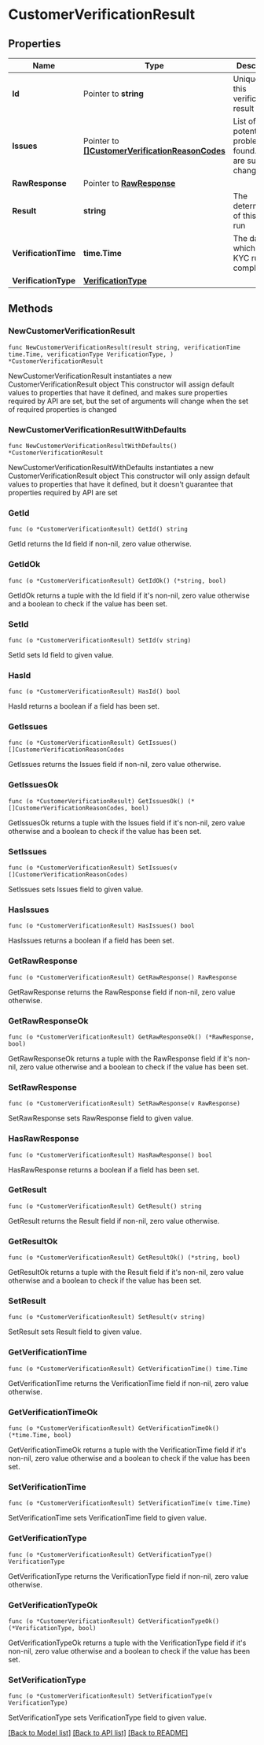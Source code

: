 # CustomerVerificationResult

## Properties

Name | Type | Description | Notes
------------ | ------------- | ------------- | -------------
**Id** | Pointer to **string** | Unique ID for this verification result | [optional] 
**Issues** | Pointer to [**[]CustomerVerificationReasonCodes**](CustomerVerificationReasonCodes.md) | List of potential problems found. These are subject to change.  | [optional] 
**RawResponse** | Pointer to [**RawResponse**](RawResponse.md) |  | [optional] 
**Result** | **string** | The determination of this KYC run | 
**VerificationTime** | **time.Time** | The date on which the KYC run was completed | 
**VerificationType** | [**VerificationType**](VerificationType.md) |  | 

## Methods

### NewCustomerVerificationResult

`func NewCustomerVerificationResult(result string, verificationTime time.Time, verificationType VerificationType, ) *CustomerVerificationResult`

NewCustomerVerificationResult instantiates a new CustomerVerificationResult object
This constructor will assign default values to properties that have it defined,
and makes sure properties required by API are set, but the set of arguments
will change when the set of required properties is changed

### NewCustomerVerificationResultWithDefaults

`func NewCustomerVerificationResultWithDefaults() *CustomerVerificationResult`

NewCustomerVerificationResultWithDefaults instantiates a new CustomerVerificationResult object
This constructor will only assign default values to properties that have it defined,
but it doesn't guarantee that properties required by API are set

### GetId

`func (o *CustomerVerificationResult) GetId() string`

GetId returns the Id field if non-nil, zero value otherwise.

### GetIdOk

`func (o *CustomerVerificationResult) GetIdOk() (*string, bool)`

GetIdOk returns a tuple with the Id field if it's non-nil, zero value otherwise
and a boolean to check if the value has been set.

### SetId

`func (o *CustomerVerificationResult) SetId(v string)`

SetId sets Id field to given value.

### HasId

`func (o *CustomerVerificationResult) HasId() bool`

HasId returns a boolean if a field has been set.

### GetIssues

`func (o *CustomerVerificationResult) GetIssues() []CustomerVerificationReasonCodes`

GetIssues returns the Issues field if non-nil, zero value otherwise.

### GetIssuesOk

`func (o *CustomerVerificationResult) GetIssuesOk() (*[]CustomerVerificationReasonCodes, bool)`

GetIssuesOk returns a tuple with the Issues field if it's non-nil, zero value otherwise
and a boolean to check if the value has been set.

### SetIssues

`func (o *CustomerVerificationResult) SetIssues(v []CustomerVerificationReasonCodes)`

SetIssues sets Issues field to given value.

### HasIssues

`func (o *CustomerVerificationResult) HasIssues() bool`

HasIssues returns a boolean if a field has been set.

### GetRawResponse

`func (o *CustomerVerificationResult) GetRawResponse() RawResponse`

GetRawResponse returns the RawResponse field if non-nil, zero value otherwise.

### GetRawResponseOk

`func (o *CustomerVerificationResult) GetRawResponseOk() (*RawResponse, bool)`

GetRawResponseOk returns a tuple with the RawResponse field if it's non-nil, zero value otherwise
and a boolean to check if the value has been set.

### SetRawResponse

`func (o *CustomerVerificationResult) SetRawResponse(v RawResponse)`

SetRawResponse sets RawResponse field to given value.

### HasRawResponse

`func (o *CustomerVerificationResult) HasRawResponse() bool`

HasRawResponse returns a boolean if a field has been set.

### GetResult

`func (o *CustomerVerificationResult) GetResult() string`

GetResult returns the Result field if non-nil, zero value otherwise.

### GetResultOk

`func (o *CustomerVerificationResult) GetResultOk() (*string, bool)`

GetResultOk returns a tuple with the Result field if it's non-nil, zero value otherwise
and a boolean to check if the value has been set.

### SetResult

`func (o *CustomerVerificationResult) SetResult(v string)`

SetResult sets Result field to given value.


### GetVerificationTime

`func (o *CustomerVerificationResult) GetVerificationTime() time.Time`

GetVerificationTime returns the VerificationTime field if non-nil, zero value otherwise.

### GetVerificationTimeOk

`func (o *CustomerVerificationResult) GetVerificationTimeOk() (*time.Time, bool)`

GetVerificationTimeOk returns a tuple with the VerificationTime field if it's non-nil, zero value otherwise
and a boolean to check if the value has been set.

### SetVerificationTime

`func (o *CustomerVerificationResult) SetVerificationTime(v time.Time)`

SetVerificationTime sets VerificationTime field to given value.


### GetVerificationType

`func (o *CustomerVerificationResult) GetVerificationType() VerificationType`

GetVerificationType returns the VerificationType field if non-nil, zero value otherwise.

### GetVerificationTypeOk

`func (o *CustomerVerificationResult) GetVerificationTypeOk() (*VerificationType, bool)`

GetVerificationTypeOk returns a tuple with the VerificationType field if it's non-nil, zero value otherwise
and a boolean to check if the value has been set.

### SetVerificationType

`func (o *CustomerVerificationResult) SetVerificationType(v VerificationType)`

SetVerificationType sets VerificationType field to given value.



[[Back to Model list]](../README.md#documentation-for-models) [[Back to API list]](../README.md#documentation-for-api-endpoints) [[Back to README]](../README.md)


